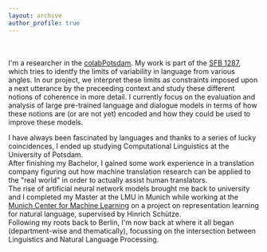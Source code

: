```yaml
---
layout: archive
author_profile: true
---
```


<br/><br/>
I'm a researcher in the [colabPotsdam](http://clp.ling.uni-potsdam.de/). My work is part of the [SFB 1287](https://www.sfb1287.uni-potsdam.de/en/overview/), which tries to identfy the limits of variability in language from various angles. In our project, we interpret these limits as constraints imposed upon a next utterance by the preceeding context and study these different notions of coherence in more detail. I currently focus on the evaluation and analysis of large pre-trained language and dialogue models in terms of how these notions are (or are not yet) encoded and how they could be used to improve these models. 

I have always been fascinated by languages and thanks to a series of lucky coincidences, I ended up studying Computational Linguistics at the University of Potsdam.<br/>
After finishing my Bachelor, I gained some work experience in a translation company figuring out how machine translation research can be applied to the "real world" in order to actually assist human translators. <br/>
The rise of artificial neural network models brought me back to university and I completed my Master at the LMU in Munich while working at the [Munich Center for Machine Learning](https://mcml.ai/areas_of_competence/#representation-learning) on a project on representation learning for natural language, supervised by Hinrich Schütze.<br/>
Following my roots back to Berlin, I'm now back at where it all began (department-wise and thematically), focussing on the intersection between Linguistics and Natural Language Processing.


